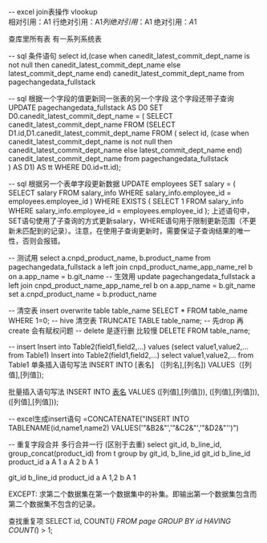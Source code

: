-- excel join表操作
vlookup  
相对引用：A1
行绝对引用：A$1
列绝对引用：$A1
绝对引用：$A$1




查库里所有表 
有一系列系统表 



-- sql 条件语句
select 
id,(case when canedit_latest_commit_dept_name is not null then canedit_latest_commit_dept_name else latest_commit_dept_name end) canedit_latest_commit_dept_name
from pagechangedata_fullstack


-- sql 根据一个字段的值更新同一张表的另一个字段  这个字段还带子查询
UPDATE pagechangedata_fullstack AS D0
SET D0.canedit_latest_commit_dept_name = (
  SELECT canedit_latest_commit_dept_name
                  FROM (SELECT D1.id,D1.canedit_latest_commit_dept_name   FROM    (
        select id,
    (case when canedit_latest_commit_dept_name is not null then canedit_latest_commit_dept_name else latest_commit_dept_name end) canedit_latest_commit_dept_name
    from pagechangedata_fullstack   
    ) AS D1) AS tt
                  WHERE D0.id=tt.id);



-- sql 根据另一个表单字段更新数据
UPDATE employees
SET salary = (
    SELECT salary
    FROM salary_info
    WHERE salary_info.employee_id = employees.employee_id
)
WHERE EXISTS (
    SELECT 1
    FROM salary_info
    WHERE salary_info.employee_id = employees.employee_id
);
上述语句中，SET语句使用了子查询的方式更新salary，WHERE语句用于限制更新范围（不更新未匹配到的记录）。注意，在使用子查询更新时，需要保证子查询结果的唯一性，否则会报错。

-- 测试用
select a.cnpd_product_name, b.product_name from pagechangedata_fullstack a left join cnpd_product_name_app_name_rel b on a.app_name = b.git_name
-- 生效用
update pagechangedata_fullstack a left join cnpd_product_name_app_name_rel b on a.app_name = b.git_name 
set a.cnpd_product_name = b.product_name

-- 清空表
insert overwrite table table_name SELECT * FROM table_name WHERE 1=0;
-- hive 清空表
TRUNCATE TABLE table_name; 
-- 先drop 再create 会有赋权问题
-- delete 是逐行删  比较慢
DELETE FROM table_name;


-- insert
Insert into Table2(field1,field2,…) values (select value1,value2,… from Table1)
Insert into Table2(field1,field2,…) select value1,value2,… from Table1
单条插入语句写法
INSERT INTO [表名] （[列名],[列名]) 
VALUES（[列值],[列值]);

批量插入语句写法
INSERT INTO 
[表名]([列名],[列名]) 
 VALUES
([列值],[列值])),
([列值],[列值])),
([列值],[列值]));


-- excel生成insert语句
=CONCATENATE("INSERT INTO TABLENAME(id,name1,name2) VALUES('"&B2&"','"&C2&"','"&D2&"'')")


-- 重复字段合并 多行合并一行 (区别于去重)
select git_id, b_line_id, group_concat(product_id) from t group by git_id, b_line_id
git_id b_line_id product_id
a        A        1
a        A        2
b        A        1

git_id b_line_id product_id
a         A        1,2
b         A          1


EXCEPT: 求第二个数据集在第一个数据集中的补集。即输出第一个数据集包含而第二个数据集不包含的记录。





查找重复项
SELECT
    id, COUNT(*)
FROM
    page
GROUP BY
    id
HAVING 
    COUNT(*) > 1;